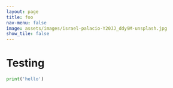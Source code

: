 ```yaml
---
layout: page
title: foo
nav-menu: false
image: assets/images/israel-palacio-Y20JJ_ddy9M-unsplash.jpg
show_tile: false
---
```

# Testing

```python
print('hello')
```
